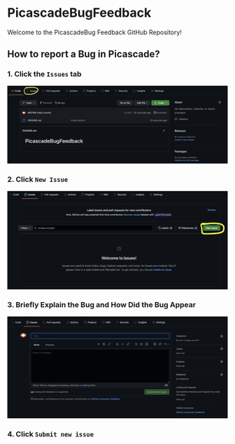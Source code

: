 # PicascadeBugFeedback

Welcome to the PicascadeBug Feedback GitHub Repository!

## How to report a Bug in Picascade?

### 1. Click the `Issues` tab
<img src="./issuestab.png" />

### 2. Click `New Issue`
<img src="./newissues.png" />

### 3. Briefly Explain the Bug and How Did the Bug Appear
<img src="./editissue.png" />

### 4. Click `Submit new issue`
